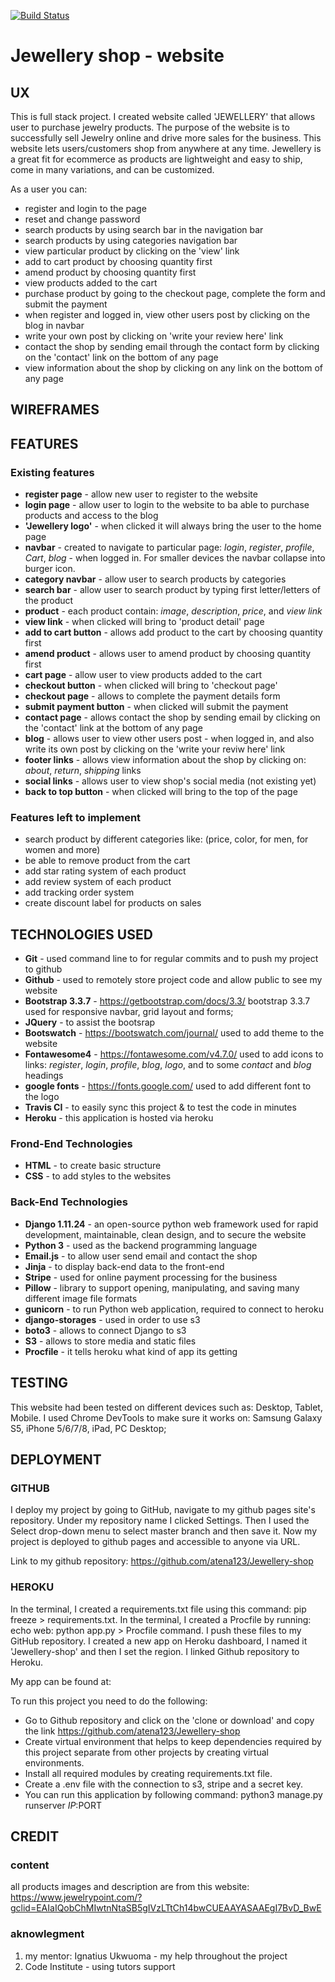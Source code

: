 [![Build Status](https://travis-ci.org/atena123/Jewellery-shop.svg?branch=master)](https://travis-ci.org/atena123/Jewellery-shop)

# Jewellery shop - website

## UX

This is full stack project. I created website called 'JEWELLERY' that allows user to purchase jewelry products.
The purpose of the website is to successfully sell Jewelry online and drive more sales for the business.
This website lets users/customers shop from anywhere at any time. Jewellery is a great fit for ecommerce as products 
are lightweight and easy to ship, come in many variations, and can be customized.

As a user you can:

* register and login to the page
* reset and change password
* search products by using search bar in the navigation bar
* search products by using categories navigation bar 
* view particular product by clicking on the 'view' link
* add to cart product by choosing quantity first
* amend product by choosing quantity first
* view products added to the cart
* purchase product by going to the checkout page, complete the form and submit the payment
* when register and logged in, view other users post by clicking on the blog in navbar
* write your own post by clicking on 'write your review here' link
* contact the shop by sending email through the contact form by clicking on the 'contact' link on the bottom of any page
* view information about the shop by clicking on any link on the bottom of any page

## WIREFRAMES

## FEATURES

### Existing features

* **register page** - allow new user to register to the website
* **login page** - allow user to login to the website to ba able to purchase products and access to the blog
* **'Jewellery logo'** - when clicked it will always bring the user to the home page
* **navbar** - created to navigate to particular page: *login*, *register*, *profile*, *Cart*, *blog* - when logged in.
  For smaller devices the navbar collapse into burger icon.
* **category navbar** - allow user to search products by categories
* **search bar** - allow user to search product by typing first letter/letters of the product
* **product** - each product contain: *image*, *description*, *price*, and *view link*
* **view link** - when clicked will bring to 'product detail' page
* **add to cart button** - allows add product to the cart by choosing quantity first
* **amend product** - allows user to amend product by choosing quantity first
* **cart page** - allow user to view products added to the cart
* **checkout button** - when clicked will bring to 'checkout page'
* **checkout page** - allows to complete the payment details form
* **submit payment button** - when clicked will submit the payment
* **contact page** - allows contact the shop by sending email by clicking on the 'contact' link at the bottom of any page
* **blog** - allows user to view other users post - when logged in, and also write its own post by clicking on the 'write your reviw here' link
* **footer links** - allows view information about the shop by clicking on: *about*, *return*, *shipping* links
* **social links** - allows user to view shop's social media (not existing yet)
* **back to top button** - when clicked will bring to the top of the page

### Features left to implement

* search product by different categories like: (price, color, for men, for women and more)
* be able to remove product from the cart
* add star rating system of each product
* add review system of each product
* add tracking order system
* create discount label for products on sales

## TECHNOLOGIES USED

* **Git** - used command line to for regular commits and to push my project to github
* **Github** - used to remotely store project code and allow public to see my website
* **Bootstrap 3.3.7** - https://getbootstrap.com/docs/3.3/ bootstrap 3.3.7 used for responsive navbar, grid layout and forms;
* **JQuery** - to assist the bootsrap
* **Bootswatch** - https://bootswatch.com/journal/ used to add theme to the website
* **Fontawesome4** - https://fontawesome.com/v4.7.0/ used to add icons to links: *register*, *login*, *profile*, *blog*, *logo*,
  and to some *contact* and *blog* headings
* **google fonts** - https://fonts.google.com/ used to add different font to the logo
* **Travis CI** - to easily sync this project & to test the code in minutes 
* **Heroku** - this application is hosted via heroku

### Frond-End Technologies

* **HTML** - to create basic structure
* **CSS** - to add styles to the websites

### Back-End Technologies

* **Django 1.11.24** - an open-source python web framework used for rapid development, maintainable, clean design, and to secure the website 
* **Python 3** - used as the backend programming language
* **Email.js** - to allow user send email and contact the shop
* **Jinja** - to display back-end data to the front-end
* **Stripe** - used for online payment processing for the business 
* **Pillow** - library to support opening, manipulating, and saving many different image file formats
* **gunicorn** - to run Python web application, required to connect to heroku
* **django-storages** - used in order to use s3
* **boto3** - allows to connect Django to s3
* **S3** - allows to store media and static files
* **Procfile** - it tells heroku what kind of app its getting

## TESTING

This website had been tested on different devices such as: Desktop, Tablet, Mobile.
I used Chrome DevTools to make sure it works on: Samsung Galaxy S5, iPhone 5/6/7/8, iPad, PC Desktop;

## DEPLOYMENT

### GITHUB

I deploy my project by going to GitHub, navigate to my github pages site's repository. Under my repository name I clicked Settings.
Then I used the Select drop-down menu to select master branch and then save it. Now my project is deployed to github pages and accessible to anyone via URL.

Link to my github repository: https://github.com/atena123/Jewellery-shop

### HEROKU

In the terminal, I created a requirements.txt file using this command: pip freeze > requirements.txt. 
In the terminal, I created a Procfile by running: echo web: python app.py > Procfile command. I push these files to my GitHub repository.
I created a new app on Heroku dashboard, I named it 'Jewellery-shop' and then I set the region. I linked Github repository to Heroku.

My app can be found at:

To run this project you need to do the following:

* Go to Github repository and click on the 'clone or download' and copy the link https://github.com/atena123/Jewellery-shop
* Create virtual environment that helps to keep dependencies required by this project separate from other projects by creating virtual environments.
* Install all required modules by creating requirements.txt file.
* Create a .env file with the connection to s3, stripe and a secret key.
* You can run this application by following command: python3 manage.py runserver $IP:$PORT

## CREDIT

### content

all products images and description are from this website: https://www.jewelrypoint.com/?gclid=EAIaIQobChMIwtnNtaSB5gIVzLTtCh14bwCUEAAYASAAEgI7BvD_BwE

### aknowlegment

1. my mentor: Ignatius Ukwuoma - my help throughout the project
1. Code Institute - using tutors support




